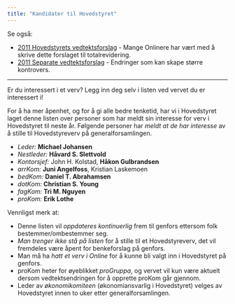 ```yaml
---
title: "Kandidater til Hovedstyret"
---
```


Se også:
* [2011 Hovedstyrets vedtektsforslag](/generalforsamlingen/2011/hs-vedtektsforslag) - Mange Onlinere har vært med å skrive dette forslaget til totalrevidering.
* [2011 Separate vedtektsforslag](/generalforsamlingen/2011/separate-vedtekstforslag) - Endringer som kan skape større kontrovers.

- - -

Er du interessert i et verv? Legg inn deg selv i listen ved vervet du er interessert i!

For å ha mer åpenhet, og for å gi alle bedre tenketid, har vi i Hovedstyret laget denne listen over personer som har meldt sin interesse for verv i Hovedstyret til neste år. Følgende personer har *meldt at de har interesse* av å stille til Hovedstyreverv på generalforsamlingen.

* *Leder:* **Michael Johansen**
* *Nestleder:* **Håvard S. Slettvold**
* *Kontorsjef:* John H. Kolstad, **Håkon Gulbrandsen**
* *arrKom:* **Juni Angelfoss**, Kristian Laskemoen
* *bedKom:* **Daniel T. Abrahamsen**
* *dotKom:* **Christian S. Young**
* *fagKom:* **Tri M. Nguyen**
* *proKom:* **Erik Lothe**

Vennligst merk at:
* Denne listen vil *oppdateres kontinuerlig* frem til genfors ettersom folk bestemmer/ombestemmer seg.
* *Man trenger ikke stå på listen* for å stille til et Hovedstyreverv, det vil fremdeles være åpent for benkeforslag på genfors.
* Man må ha *hatt et verv i Online* for å kunne bli valgt inn i Hovedstyret på genfors.
* proKom heter for øyeblikket *proGruppa*, og vervet vil kun være aktuelt dersom vedtektsendringen for å opprette proKom går gjennom.
* Leder av *økonomikomiteen* (økonomiansvarlig i Hovedstyret) velges av Hovedstyret innen to uker etter generalforsamlingen.
